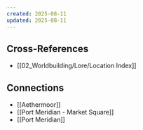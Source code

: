 ```yaml
---
created: 2025-08-11
updated: 2025-08-11
---
```




## Cross-References

- [[02_Worldbuilding/Lore/Location Index]]


## Connections

- [[Aethermoor]]
- [[Port Meridian - Market Square]]
- [[Port Meridian]]
